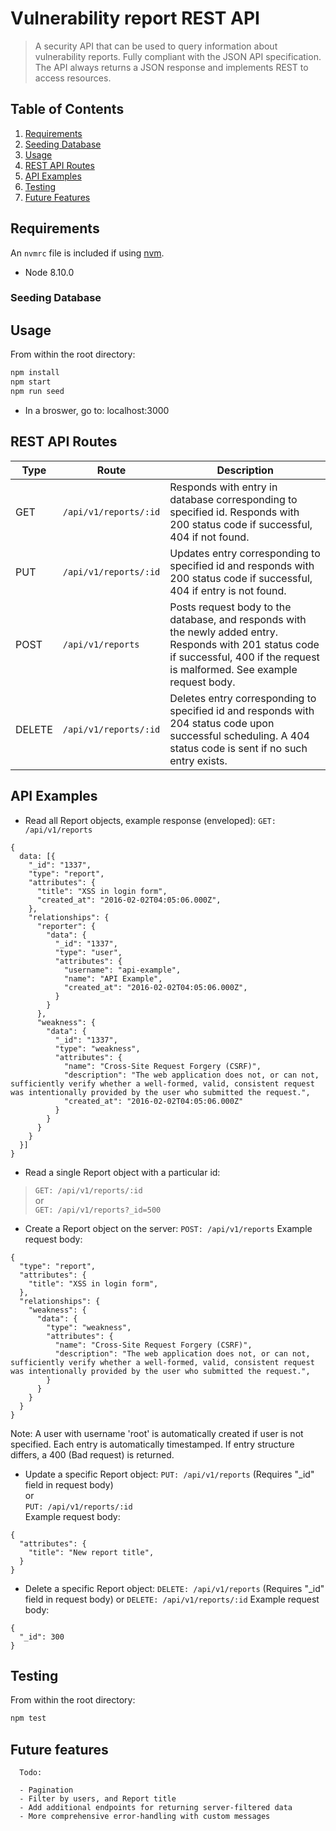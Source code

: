 # Vulnerability report REST API

> A security API that can be used to query information about vulnerability reports. Fully compliant with the JSON API specification. The API always returns a JSON response and implements REST to access resources.

## Table of Contents

1. [Requirements](#requirements)
2. [Seeding Database](#Seeding-Database)
3. [Usage](#Usage)
4. [REST API Routes](#REST-API-Routes)
5. [API Examples](#API-Examples)
6. [Testing](#Testing)
7. [Future Features](#Future-features)

## Requirements

An `nvmrc` file is included if using [nvm](https://github.com/creationix/nvm).

- Node 8.10.0

### Seeding Database

## Usage

From within the root directory:
```sh
npm install
npm start
npm run seed
```
- In a broswer, go to: localhost:3000

## REST API Routes

| Type  | Route | Description |
| ------------- | ------------- |------------- |
| GET  | ```/api/v1/reports/:id```  | Responds with entry in database corresponding to specified id. Responds with 200 status code if successful, 404 if not found. |
| PUT  | ```/api/v1/reports/:id```  | Updates entry corresponding to specified id and responds with 200 status code if successful, 404 if entry is not found. |
| POST  | ```/api/v1/reports```  | Posts request body to the database, and responds with the newly added entry. Responds with 201 status code if successful, 400 if the request is malformed. See example request body. |
| DELETE  | ```/api/v1/reports/:id```  | Deletes entry corresponding to specified id and responds with 204 status code upon successful scheduling. A 404 status code is sent if no such entry exists. |

## API Examples

- Read all Report objects, example response (enveloped):
```GET: /api/v1/reports```
```
{
  data: [{
    "_id": "1337",
    "type": "report",
    "attributes": {
      "title": "XSS in login form",
      "created_at": "2016-02-02T04:05:06.000Z",
    },
    "relationships": {
      "reporter": {
        "data": {
          "_id": "1337",
          "type": "user",
          "attributes": {
            "username": "api-example",
            "name": "API Example",
            "created_at": "2016-02-02T04:05:06.000Z",
          }
        }
      },
      "weakness": {
        "data": {
          "_id": "1337",
          "type": "weakness",
          "attributes": {
            "name": "Cross-Site Request Forgery (CSRF)",
            "description": "The web application does not, or can not, sufficiently verify whether a well-formed, valid, consistent request was intentionally provided by the user who submitted the request.",
            "created_at": "2016-02-02T04:05:06.000Z"
          }
        }
      }
    }
  }]
}
  ```

- Read a single Report object with a particular id:
> ```GET: /api/v1/reports/:id```  
or  
> ```GET: /api/v1/reports?_id=500```  

- Create a Report object on the server:
```POST: /api/v1/reports```
Example request body:

```
{
  "type": "report",
  "attributes": {
    "title": "XSS in login form",
  },
  "relationships": {
    "weakness": {
      "data": {
        "type": "weakness",
        "attributes": {
          "name": "Cross-Site Request Forgery (CSRF)",
          "description": "The web application does not, or can not, sufficiently verify whether a well-formed, valid, consistent request was intentionally provided by the user who submitted the request.",
        }
      }
    }
  }
}
```

Note: A user with username 'root' is automatically created if user is not specified. Each entry is automatically timestamped. If entry structure differs, a 400 (Bad request) is returned.

- Update a specific Report object:
```PUT: /api/v1/reports``` (Requires "_id" field in request body)  
or  
```PUT: /api/v1/reports/:id```  
Example request body:

```
{
  "attributes": {
    "title": "New report title",
  }
}
```
- Delete a specific Report object:
```DELETE: /api/v1/reports``` (Requires "_id" field in request body)
or 
```DELETE: /api/v1/reports/:id```
Example request body:

```
{
  "_id": 300
}
```

## Testing

From within the root directory:
```sh
npm test
```

## Future features

```
  Todo:

  - Pagination
  - Filter by users, and Report title
  - Add additional endpoints for returning server-filtered data
  - More comprehensive error-handling with custom messages
```
